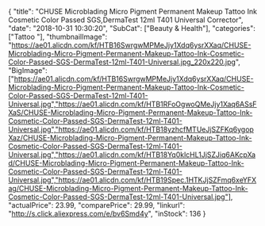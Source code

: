{
	"title": "CHUSE Microblading Micro Pigment Permanent Makeup Tattoo Ink Cosmetic Color Passed SGS,DermaTest 12ml T401 Universal Corrector",
	"date": "2018-10-31 10:30:20",
	"SubCat": ["Beauty & Health"],
	"categories": ["Tattoo "],
	"thumbnailImage": "https://ae01.alicdn.com/kf/HTB16SwrgwMPMeJjy1Xdq6ysrXXaq/CHUSE-Microblading-Micro-Pigment-Permanent-Makeup-Tattoo-Ink-Cosmetic-Color-Passed-SGS-DermaTest-12ml-T401-Universal.jpg_220x220.jpg",
	"BigImage": ["https://ae01.alicdn.com/kf/HTB16SwrgwMPMeJjy1Xdq6ysrXXaq/CHUSE-Microblading-Micro-Pigment-Permanent-Makeup-Tattoo-Ink-Cosmetic-Color-Passed-SGS-DermaTest-12ml-T401-Universal.jpg","https://ae01.alicdn.com/kf/HTB1RFoOgwoQMeJjy1Xaq6ASsFXaS/CHUSE-Microblading-Micro-Pigment-Permanent-Makeup-Tattoo-Ink-Cosmetic-Color-Passed-SGS-DermaTest-12ml-T401-Universal.jpg","https://ae01.alicdn.com/kf/HTB18yzhcfMTUeJjSZFKq6ygopXaz/CHUSE-Microblading-Micro-Pigment-Permanent-Makeup-Tattoo-Ink-Cosmetic-Color-Passed-SGS-DermaTest-12ml-T401-Universal.jpg","https://ae01.alicdn.com/kf/HTB18Yq0klcHL1JjSZJiq6AKcpXad/CHUSE-Microblading-Micro-Pigment-Permanent-Makeup-Tattoo-Ink-Cosmetic-Color-Passed-SGS-DermaTest-12ml-T401-Universal.jpg","https://ae01.alicdn.com/kf/HTB19Spec.1HTKJjSZFmq6xeYFXag/CHUSE-Microblading-Micro-Pigment-Permanent-Makeup-Tattoo-Ink-Cosmetic-Color-Passed-SGS-DermaTest-12ml-T401-Universal.jpg"],
	"actualPrice": 23.99,
	"comparePrice": 29.99,
	"linkurl": "http://s.click.aliexpress.com/e/bv6Smd4y",
	"inStock": 136
}
